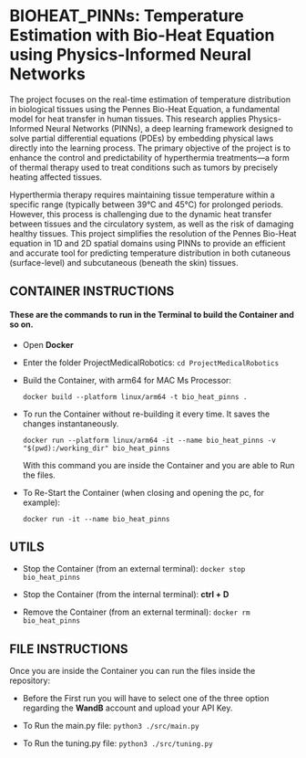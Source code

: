 # BIOHEAT_PINNs: Temperature Estimation with Bio-Heat Equation using Physics-Informed Neural Networks

The project focuses on the real-time estimation of temperature distribution in biological tissues using the Pennes Bio-Heat Equation, a fundamental model for heat transfer in human tissues. This research applies Physics-Informed Neural Networks (PINNs), a deep learning framework designed to solve partial differential equations (PDEs) by embedding physical laws directly into the learning process. The primary objective of the project is to enhance the control and predictability of hyperthermia treatments—a form of thermal therapy used to treat conditions such as tumors by precisely heating affected tissues.

Hyperthermia therapy requires maintaining tissue temperature within a specific range (typically between 39°C and 45°C) for prolonged periods. However, this process is challenging due to the dynamic heat transfer between tissues and the circulatory system, as well as the risk of damaging healthy tissues. This project simplifies the resolution of the Pennes Bio-Heat equation in 1D and 2D spatial domains using PINNs to provide an efficient and accurate tool for predicting temperature distribution in both cutaneous (surface-level) and subcutaneous (beneath the skin) tissues.


## CONTAINER INSTRUCTIONS 


#### These are the commands to run in the Terminal to build the Container and so on.
- Open **Docker** 

- Enter the folder ProjectMedicalRobotics:
    ```cd ProjectMedicalRobotics```

- Build the Container, with arm64 for MAC Ms Processor:

    ```docker build --platform linux/arm64 -t bio_heat_pinns .```
    
- To run the Container without re-building it every time. It saves the changes instantaneously.

    ```docker run --platform linux/arm64 -it --name bio_heat_pinns -v "$(pwd):/working_dir" bio_heat_pinns```

    With this command you are inside the Container and you are able to Run the files.
    
- To Re-Start the Container (when closing and opening the pc, for example):

    ```docker run -it --name bio_heat_pinns```


## UTILS
- Stop the Container (from an external terminal): 
    ```docker stop bio_heat_pinns```

- Stop the Container (from the internal terminal):
    **ctrl + D**

- Remove the Container (from an external terminal): 
    ```docker rm bio_heat_pinns```


## FILE INSTRUCTIONS
Once you are inside the Container you can run the files inside the repository:

- Before the First run you will have to select one of the three option regarding the **WandB** account and upload your API Key.

- To Run the main.py file:
    ```python3 ./src/main.py```

- To Run the tuning.py file:
    ```python3 ./src/tuning.py```

